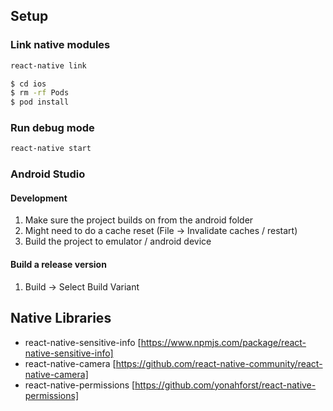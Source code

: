 ## Setup
### Link native modules

```sh
react-native link
```

```sh
$ cd ios
$ rm -rf Pods
$ pod install
```

### Run debug mode

```sh
react-native start
```

### Android Studio

#### Development
1. Make sure the project builds on from the android folder
2. Might need to do a cache reset (File -> Invalidate caches / restart)
3. Build the project to emulator / android device

#### Build a release version
1. Build -> Select Build Variant

## Native Libraries

* react-native-sensitive-info [https://www.npmjs.com/package/react-native-sensitive-info]
* react-native-camera [https://github.com/react-native-community/react-native-camera]
* react-native-permissions [https://github.com/yonahforst/react-native-permissions]